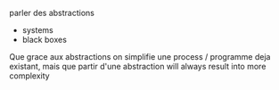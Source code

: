 parler des abstractions
- systems
- black boxes

Que grace aux abstractions on simplifie une process / programme deja existant,
mais que partir d'une abstraction will always result into more complexity
